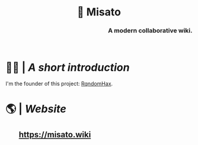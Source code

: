 <p align="center">
  
  <h1 align="center">📖 Misato</h1>
  <h3 align="right"> A modern collaborative wiki.</h3>
  
</p>

<br>

# 🙋‍♀️ | _A short introduction_

I'm the founder of this project: <a href="https://github.com/RqndomHax">RqndomHax</a>.

# 🌎 | _Website_

## <ul>**https://misato.wiki** </ul>

